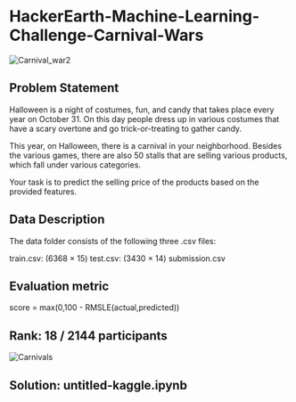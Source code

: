 # HackerEarth-Machine-Learning-Challenge-Carnival-Wars

![Carnival_war2](https://user-images.githubusercontent.com/56091634/103154502-a8201d00-47bd-11eb-83be-69afc9aaf46d.png)

## Problem Statement
Halloween is a night of costumes, fun, and candy that takes place every year on October 31. On this day people dress up in various costumes that have a scary overtone and go trick-or-treating to gather candy.

This year, on Halloween, there is a carnival in your neighborhood. Besides the various games, there are also 50 stalls that are selling various products, which fall under various categories.

Your task is to predict the selling price of the products based on the provided features. 

## Data Description
The data folder consists of the following three .csv files:

train.csv: (6368 × 15)
test.csv: (3430 × 14)
submission.csv

## Evaluation metric

score = max(0,100 - RMSLE(actual,predicted))

## Rank: 18 / 2144 participants

![Carnivals](https://user-images.githubusercontent.com/56091634/103154517-c71eaf00-47bd-11eb-8e69-7218ecf4edaa.png)

## Solution: untitled-kaggle.ipynb

